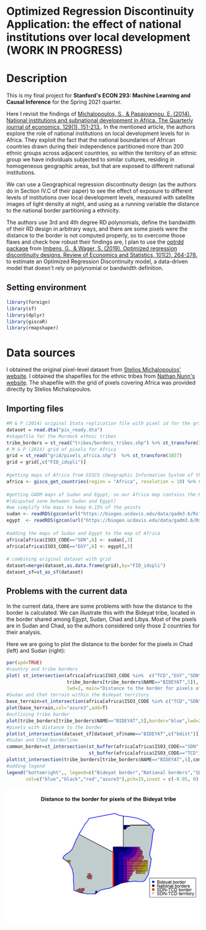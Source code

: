 # Optimized Regression Discontinuity Application: the effect of national institutions over local development (WORK IN PROGRESS)

# Description
This is my final project for **Stanford's ECON 293: Machine Learning and Causal Inference** for the Spring 2021 quarter.

Here I revisit the findings of [Michalopoulos, S., & Papaioannou, E. (2014). National institutions and subnational development in Africa. The Quarterly journal of economics, 129(1), 151-213.](https://academic.oup.com/qje/article-abstract/129/1/151/1897929?redirectedFrom=fulltext). In the mentioned article, the authors explore the role of national institutions on local development levels for in Africa. They exploit the fact that the national boundaries of African countries drawn during their independence partitioned more than 200 ethnic groups across adjacent countries, so within the territory of an ethnic group we have individuals subjected to similar cultures, residing in homogeneous geographic areas, but that are exposed to different national institutions.

We can use a Geographical regression discontinuity design (as the authors do in Section IV.C of their paper) to see the effect of exposure to different levels of institutions over local development levels, measured with satellite images of light density at night, and using as a running variable the distance to the national border partitioning a ethnicity.

The authors use 3rd and 4th degree RD polynomials, define the bandwidth of their RD design in arbitrary ways, and there are some pixels were the distance to the border is not computed properly, so to overcome those flaws and check how robust their findings are, I plan to use the [optrdd package](https://github.com/swager/optrdd) from [Imbens, G., & Wager, S. (2019). Optimized regression discontinuity designs. Review of Economics and Statistics, 101(2), 264-278.](https://arxiv.org/pdf/1705.01677.pdf) to estimate an Optimized Regression Discontinuity model, a data-driven model that doesn't rely on polynomial or bandwidth definition. 






## Setting environment
```R
library(foreign)
library(sf)
library(dplyr)
library(giscoR)
library(rmapshaper)
```

# Data sources

I obtained the original pixel-level dataset from [Stelios Michalopoulos' website](https://drive.google.com/file/d/1UZzwCmT7RZ7JCSx-NXAfu_-n5i6xkjRr/view?usp=sharing). I obtained the shapefiles for the ethnic tribes from [Nathan Nunn's website](https://scholar.harvard.edu/files/nunn/files/murdock_shapefile.zip). The shapefile with the grid of pixels covering Africa was provided directly by Stelios Michalopoulos.


## Importing files

```R
#M & P (2014) original Stata replication file with pixel id for the grid
dataset = read.dta("pix_ready.dta")
#shapefile for the Murdock ethnic tribes
tribe_borders = st_read("tribes/borders_tribes.shp") %>% st_transform(3857)
# M & P (2014) grid of pixels for Africa
grid = st_read("grid/pixels_africa.shp")  %>% st_transform(3857)
grid = grid[,c("FID_idspli")]

#getting maps of Africa from GISCO (Geographic Information System of the COmmission) from Eurostat
africa <- gisco_get_countries(region = "Africa", resolution = 10) %>% st_transform(3857)

#getting GADM maps of Sudan and Egypt, so our Africa map contains the Halaib Triangle 
#(disputed zone between Sudan and Egypt)
#we simplify the maps to keep 0.15% of the points
sudan <- readRDS(gzcon(url("https://biogeo.ucdavis.edu/data/gadm3.6/Rsf/gadm36_SDN_0_sf.rds"))) %>% ms_simplify(keep=0.0015) %>% st_transform(3857)
egypt  <- readRDS(gzcon(url("https://biogeo.ucdavis.edu/data/gadm3.6/Rsf/gadm36_EGY_0_sf.rds")))%>% ms_simplify(keep=0.0015) %>% st_transform(3857)

#adding the maps of Sudan and Egypt to the map of Africa
africa[africa$ISO3_CODE=="SDN",6] <- sudan[,3]
africa[africa$ISO3_CODE=="EGY",6] <- egypt[,3]

# combining original dataset with grid
dataset=merge(dataset,as.data.frame(grid),by="FID_idspli")
dataset_sf=st_as_sf(dataset)
```
## Problems with the current data
In the current data, there are some problems with how the distance to the border is calculated. We can illustrate this with the Bideyat tribe, located in the border shared among Egypt, Sudan, Chad and Libya. Most of the pixels are in Sudan and Chad, so the authors considered only those 2 countries for their analysis.

Here we are going to plot the distance to the border for the pixels in Chad (left) and Sudan (right):
```R
par(xpd=TRUE)
#country and tribe borders
plot( st_intersection(africa[africa$ISO3_CODE %in%  c("TCD","EGY","SDN","LBY"),6],
                      tribe_borders[tribe_borders$NAME=="BIDEYAT",5]),
                      lwd=2, main="Distance to the border for pixels of the Bideyat tribe")
#Sudan and Chat terrain within the Bideyat territory
base_terrain=st_intersection(africa[africa$ISO3_CODE %in% c("TCD","SDN"),6],tribe_borders[tribe_borders$NAME=="BIDEYAT",5])
plot(base_terrain,col="azure3",add=T)
#outlining tribe border
plot(tribe_borders[tribe_borders$NAME=="BIDEYAT",5],border="blue",lwd=2,add=T)
#pixels with distance to the border
plot(st_intersection(dataset_sf[dataset_sf$name=="BIDEYAT",c("bdist")],base_terrain),add=T)
#Sudan and Chad borderline
common_border=st_intersection(st_buffer(africa[africa$ISO3_CODE=="SDN",6],500),
                              st_buffer(africa[africa$ISO3_CODE=="TCD",6],500))
plot(st_intersection(tribe_borders[tribe_borders$NAME=="BIDEYAT",5],common_border), border="red",lwd=4,add=T)
#adding legend
legend("bottomright",, legend=c("Bideyat border","National borders","SDN-TCD border", "SDN-TCD territory"),
       col=c("blue","black","red","azure3"),pch=15,inset = c(-0.05, 0) )
```
![](markdown_files/figure-html/unnamed-chunk-3-1.png)

